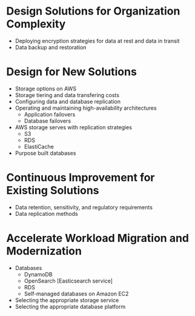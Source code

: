 # Design Solutions for Organization Complexity
- Deploying encryption strategies for data at rest and data in transit
- Data backup and restoration

# Design for New Solutions
- Storage options on AWS
- Storage tiering and data transfering costs
- Configuring data and database replication
- Operating and maintaining high-availability architectures
    - Application failovers
    - Database failovers
- AWS storage serves with replication strategies
    - S3
    - RDS
    - ElastiCache
- Purpose built databases

# Continuous Improvement for Existing Solutions
- Data retention, sensitivity, and regulatory requirements
- Data replication methods

# Accelerate Workload Migration and Modernization
- Databases
    - DynamoDB
    - OpenSearch [Easticsearch service]
    - RDS
    - Self-managed databases on Amazon EC2
- Selecting the appropriate storage service
- Selecting the appropriate database platform
